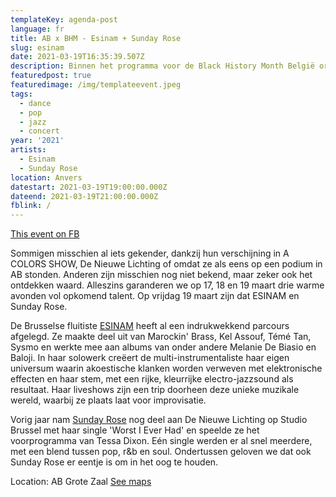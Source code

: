 ```yaml
---
templateKey: agenda-post
language: fr
title: AB x BHM - Esinam + Sunday Rose
slug: esinam
date: 2021-03-19T16:35:39.507Z
description: Binnen het programma voor de Black History Month België organiseren we 3 uitzendingen op de AB-Facebookpagina waarin we een reeks veelbelovende zwarte artiesten voorstellen.
featuredpost: true
featuredimage: /img/templateevent.jpeg
tags:
  - dance
  - pop
  - jazz
  - concert
year: '2021'
artists:
  - Esinam
  - Sunday Rose
location: Anvers
datestart: 2021-03-19T19:00:00.000Z
dateend: 2021-03-19T21:00:00.000Z
fblink: /
---
```

[This event on FB](https://www.facebook.com/events/2828525130692895/)

Sommigen misschien al iets gekender, dankzij hun verschijning in A COLORS SHOW, De Nieuwe Lichting of omdat ze als eens op een podium in AB stonden. Anderen zijn misschien nog niet bekend, maar zeker ook het ontdekken waard. Alleszins garanderen we op 17, 18 en 19 maart drie warme avonden vol opkomend talent. Op vrijdag 19 maart zijn dat ESINAM en Sunday Rose.

De Brusselse fluitiste [ESINAM](https://www.facebook.com/SundayyRose) heeft al een indrukwekkend parcours afgelegd. Ze maakte deel uit van Marockin' Brass, Kel Assouf, Témé Tan, Sysmo en werkte mee aan albums van onder andere Melanie De Biasio en Baloji. In haar solowerk creëert de multi-instrumentaliste haar eigen universum waarin akoestische klanken worden verweven met elektronische effecten en haar stem, met een rijke, kleurrijke electro-jazzsound als resultaat. Haar liveshows zijn een trip doorheen deze unieke muzikale wereld, waarbij ze plaats laat voor improvisatie.

Vorig jaar nam [Sunday Rose](https://www.facebook.com/SundayyRose) nog deel aan De Nieuwe Lichting op Studio Brussel met haar single 'Worst I Ever Had' en speelde ze het voorprogramma van Tessa Dixon. Eén single werden er al snel meerdere, met een blend tussen pop, r&b en soul. Ondertussen geloven we dat ook Sunday Rose er eentje is om in het oog te houden.

Location: AB Grote Zaal
[See maps](https://goo.gl/maps/KBSvH8naD44b5HUc6)
